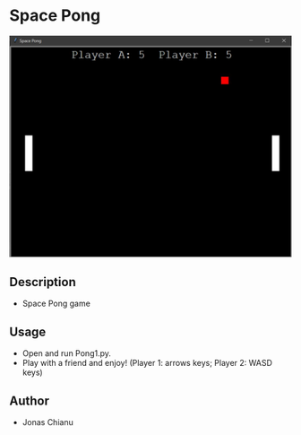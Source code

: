 # Space Pong

![](images/pong.jpg)

## Description
* Space Pong game

## Usage
* Open and run Pong1.py.
* Play with a friend and enjoy!
(Player 1: arrows keys; Player 2: WASD keys)

## Author
* Jonas Chianu